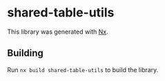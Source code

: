 # shared-table-utils

This library was generated with [Nx](https://nx.dev).

## Building

Run `nx build shared-table-utils` to build the library.
